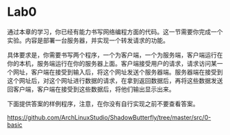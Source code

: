 # Lab0

通过本章的学习，你已经有能力书写网络编程方面的代码。这一节需要你完成一个实验。内容是部署一台服务器，并实现一个转发请求的功能。

具体要求是，你需要书写两个程序，一个为客户端，一个为服务端，客户端运行在你的本机，服务端运行在你的服务器上面。客户端接受用户的请求，请求访问某一个网址，客户端在接受到输入后，将这个网址发送个服务器端。服务器端在接受到这个网址后，对这个网址进行数据的请求，在拿到返回数据后，再将这些数据发送回客户端，客户端在接受到这些数据后，将他们输出显示出来。

下面提供答案的样例程序，注意，在你没有自行实现之前不要查看答案。

https://github.com/ArchLinuxStudio/ShadowButterfly/tree/master/src/0-basic
